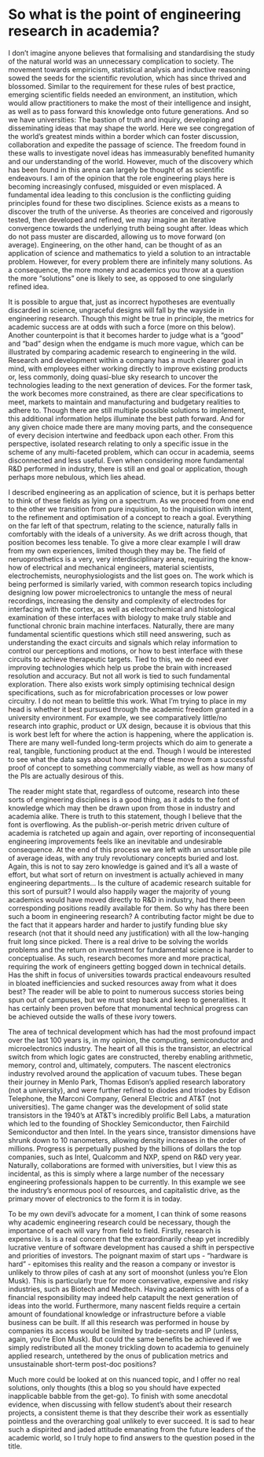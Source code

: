 # So what is the point of engineering research in academia? 

I don’t imagine anyone believes that formalising and standardising the study of the natural world was an unnecessary complication to society. The movement towards empiricism, statistical analysis and inductive reasoning sowed the seeds for the scientific revolution, which has since thrived and blossomed. Similar to the requirement for these rules of best practice, emerging scientific fields needed an environment, an institution, which would allow practitioners to make the most of their intelligence and insight, as well as to pass forward this knowledge onto future generations. And so we have universities: The bastion of truth and inquiry, developing and disseminating ideas that may shape the world. Here we see congregation of the world’s greatest minds within a border which can foster discussion, collaboration and expedite the passage of science. The freedom found in these walls to investigate novel ideas has immeasurably benefited humanity and our understanding of the world. However, much of the discovery which has been found in this arena can largely be thought of as scientific endeavours. I am of the opinion that the role engineering plays here is becoming increasingly confused, misguided or even misplaced. A fundamental idea leading to this conclusion is the conflicting guiding principles found for these two disciplines. Science exists as a means to discover the truth of the universe. As theories are conceived and rigorously tested, then developed and refined, we may imagine an iterative convergence towards the underlying truth being sought after. Ideas which do not pass muster are discarded, allowing us to move forward (on average). Engineering, on the other hand, can be thought of as an application of science and mathematics to yield a solution to an intractable problem. However, for every problem there are infinitely many solutions. As a consequence, the more money and academics you throw at a question the more “solutions” one is likely to see, as opposed to one singularly refined idea.

It is possible to argue that, just as incorrect hypotheses are eventually discarded in science, ungraceful designs will fall by the wayside in engineering research. Though this might be true in principle, the metrics for academic success are at odds with such a force (more on this below). Another counterpoint is that it becomes harder to judge what is a “good” and “bad” design when the endgame is much more vague, which can be illustrated by comparing academic research to engineering in the wild. Research and development within a company has a much clearer goal in mind, with employees either working directly to improve existing products or, less commonly, doing quasi-blue sky research to uncover the technologies leading to the next generation of devices. For the former task, the work becomes more constrained, as there are clear specifications to meet, markets to maintain and manufacturing and budgetary realities to adhere to. Though there are still multiple possible solutions to implement, this additional information helps illuminate the best path forward. And for any given choice made there are many moving parts, and the consequence of every decision intertwine and feedback upon each other. From this perspective, isolated research relating to only a specific issue in the scheme of any multi-faceted problem, which can occur in academia, seems disconnected and less useful. Even when considering more fundamental R&D performed in industry, there is still an end goal or application, though perhaps more nebulous, which lies ahead.

I described engineering as an application of science, but it is perhaps better to think of these fields as lying on a spectrum. As we proceed from one end to the other we transition from pure inquisition, to the inquisition with intent, to the refinement and optimisation of a concept to reach a goal. Everything on the far left of that spectrum, relating to the science, naturally falls in comfortably with the ideals of a university. As we drift across though, that position becomes less tenable. To give a more clear example I will draw from my own experiences, limited though they may be. The field of neruoprosthetics is a very, very interdisciplinary arena, requiring the know-how of electrical and mechanical engineers, material scientists, electrochemists, neurophysiologists and the list goes on. The work which is being performed is similarly varied, with common research topics including designing low power microelectronics to untangle the mess of neural recordings, increasing the density and complexity of electrodes for interfacing with the cortex, as well as electrochemical and histological examination of these interfaces with biology to make truly stable and functional chronic brain machine interfaces. Naturally, there are many fundamental scientific questions which still need answering, such as understanding the exact circuits and signals which relay information to control our perceptions and motions, or how to best interface with these circuits to achieve therapeutic targets. Tied to this, we do need ever improving technologies which help us probe the brain with increased resolution and accuracy. But not all work is tied to such fundamental exploration. There also exists work simply optimising technical design specifications, such as for microfabrication processes or low power circuitry. I do not mean to belittle this work. What I’m trying to place in my head is whether it best pursued through the academic freedom granted in a university environment. For example, we see comparatively little/no research into graphic, product or UX design, because it is obvious that this is work best left for where the action is happening, where the application is. There are many well-funded long-term projects which do aim to generate a real, tangible, functioning product at the end. Though I would be interested to see what the data says about how many of these move from a successful proof of concept to something commercially viable, as well as how many of the PIs are actually desirous of this.

The reader might state that, regardless of outcome, research into these sorts of engineering disciplines is a good thing, as it adds to the font of knowledge which may then be drawn upon from those in industry and academia alike. There is truth to this statement, though I believe that the font is overflowing. As the publish-or-perish metric driven culture of academia is ratcheted up again and again, over reporting of inconsequential engineering improvements feels like an inevitable and undesirable consequence. At the end of this process we are left with an unsortable pile of average ideas, with any truly revolutionary concepts buried and lost. Again, this is not to say zero knowledge is gained and it’s all a waste of effort, but what sort of return on investment is actually achieved in many engineering departments… Is the culture of academic research suitable for this sort of pursuit? I would also happily wager the majority of young academics would have moved directly to R&D in industry, had there been corresponding positions readily available for them. So why has there been such a boom in engineering research? A contributing factor might be due to the fact that it appears harder and harder to justify funding blue sky research (not that it should need any justification) with all the low-hanging fruit long since picked. There is a real drive to be solving the worlds problems and the return on investment for fundamental science is harder to conceptualise. As such, research becomes more and more practical, requiring the work of engineers getting bogged down in technical details. Has the shift in focus of universities towards practical endeavours resulted in bloated inefficiencies and sucked resources away from what it does best? The reader will be able to point to numerous success stories being spun out of campuses, but we must step back and keep to generalities. It has certainly been proven before that monumental technical progress can be achieved outside the walls of these ivory towers.

The area of technical development which has had the most profound impact over the last 100 years is, in my opinion, the computing, semiconductor and microelectronics industry. The heart of all this is the transistor, an electrical switch from which logic gates are constructed, thereby enabling arithmetic, memory, control and, ultimately, computers. The nascent electronics industry revolved around the application of vacuum tubes. These began their journey in Menlo Park, Thomas Edison’s applied research laboratory (not a university), and were further refined to diodes and triodes by Edison Telephone, the Marconi Company, General Electric and AT&T (not universities). The game changer was the development of solid state transistors in the 1940’s at AT&T’s incredibly prolific Bell Labs, a maturation which led to the founding of Shockley Semiconductor, then Fairchild Semiconductor and then Intel. In the years since, transistor dimensions have shrunk down to 10 nanometers, allowing density increases in the order of millions. Progress is perpetually pushed by the billions of dollars the top companies, such as Intel, Qualcomm and NXP, spend on R&D very year. Naturally, collaborations are formed with universities, but I view this as incidental, as this is simply where a large number of the necessary engineering professionals happen to be currently. In this example we see the industry’s enormous pool of resources, and capitalistic drive, as the primary mover of electronics to the form it is in today.

To be my own devil’s advocate for a moment, I can think of some reasons why academic engineering research could be necessary, though the importance of each will vary from field to field. Firstly, research is expensive. Is is a real concern that the extraordinarily cheap yet incredibly lucrative venture of software development has caused a shift in perspective and priorities of investors. The poignant maxim of start ups - “hardware is hard” - epitomises this reality and the reason a company or investor is unlikely to throw piles of cash at any sort of moonshot (unless you’re Elon Musk). This is particularly true for more conservative, expensive and risky industries, such as Biotech and Medtech. Having academics with less of a financial responsibility may indeed help catapult the next generation of ideas into the world. Furthermore, many nascent fields require a certain amount of foundational knowledge or infrastructure before a viable business can be built. If all this research was performed in house by companies its access would be limited by trade-secrets and IP (unless, again, you’re Elon Musk). But could the same benefits be achieved if we simply redistributed all the money trickling down to academia to genuinely applied research, untethered by the onus of publication metrics and unsustainable short-term post-doc positions?

Much more could be looked at on this nuanced topic, and I offer no real solutions, only thoughts (this a blog so you should have expected inapplicable babble from the get-go). To finish with some anecdotal evidence, when discussing with fellow student’s about their research projects, a consistent theme is that they describe their work as essentially pointless and the overarching goal unlikely to ever succeed. It is sad to hear such a dispirited and jaded attitude emanating from the future leaders of the academic world, so I truly hope to find answers to the question posed in the title. 